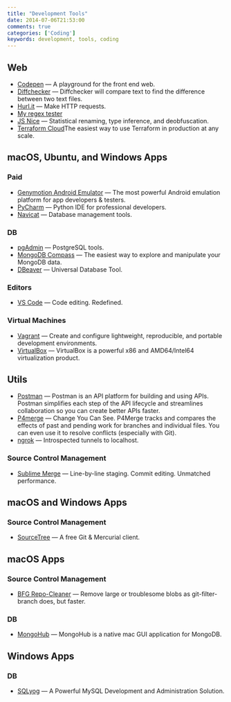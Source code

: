```yaml
---
title: "Development Tools"
date: 2014-07-06T21:53:00
comments: true
categories: ['Coding']
keywords: development, tools, coding
---
```


## Web

* [Codepen](http://codepen.io/) — A playground for the front end web.
* [Diffchecker](http://www.diffchecker.com/diff) — Diffchecker will compare text to find the difference between two text files.
* [Hurl.it](http://www.hurl.it/) — Make HTTP requests.
* [My regex tester](http://www.myregextester.com/index.php)
* [JS Nice](http://jsnice.org/) — Statistical renaming, type inference, and deobfuscation.
* [Terraform Cloud](https://www.terraform.io/cloud)The easiest way to use Terraform in production at any scale.

## macOS, Ubuntu, and Windows Apps

### Paid

* [Genymotion Android Emulator](https://www.genymotion.com/desktop/) — The most powerful Android emulation platform for app developers & testers.
* [PyCharm](https://www.jetbrains.com/pycharm/) — Python IDE for professional developers.
* [Navicat](http://www.navicat.com/products) — Database management tools.

### DB

* [pgAdmin](http://www.pgadmin.org/) — PostgreSQL tools.
* [MongoDB Compass](https://www.mongodb.com/products/compass) — The easiest way to explore and manipulate your MongoDB data.
* [DBeaver](https://dbeaver.io/) — Universal Database Tool.

### Editors

* [VS Code](https://code.visualstudio.com/) — Code editing. Redefined.

### Virtual Machines

* [Vagrant](http://www.vagrantup.com/) — Create and configure lightweight, reproducible, and portable development environments.
* [VirtualBox](https://www.virtualbox.org/) — VirtualBox is a powerful x86 and AMD64/Intel64 virtualization product.

## Utils

* [Postman](https://www.getpostman.com/) — Postman is an API platform for building and using APIs. Postman simplifies each step of the API lifecycle and streamlines collaboration so you can create better APIs faster.
* [P4merge](https://www.perforce.com/products/helix-core-apps/merge-diff-tool-p4merge) — Change You Can See. P4Merge tracks and compares the effects of past and pending work for branches and individual files. You can even use it to resolve conflicts (especially with Git).
* [ngrok](https://ngrok.com/) — Introspected tunnels to localhost.

### Source Control Management

* [Sublime Merge](https://www.sublimemerge.com/) — Line-by-line staging. Commit editing. Unmatched performance.

## macOS and Windows Apps

### Source Control Management

* [SourceTree](http://www.sourcetreeapp.com/) — A free Git & Mercurial client.

## macOS Apps

### Source Control Management

* [BFG Repo-Cleaner](https://rtyley.github.io/bfg-repo-cleaner/) — Remove large or troublesome blobs as git-filter-branch does, but faster.

### DB

* [MongoHub](https://github.com/bububa/MongoHub-Mac) — MongoHub is a native mac GUI application for MongoDB.

## Windows Apps

### DB

* [SQLyog](https://www.webyog.com/product/sqlyog) — A Powerful MySQL Development and Administration Solution.

